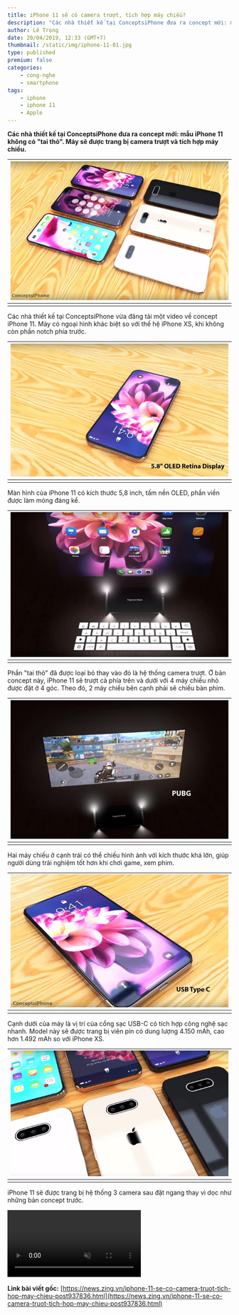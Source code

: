 ```yaml
---
title: iPhone 11 sẽ có camera trượt, tích hợp máy chiếu?
description: "Các nhà thiết kế tại ConceptsiPhone đưa ra concept mới: mẫu iPhone 11 không có \"tai thỏ\". Máy sẽ được trang bị camera trượt và tích hợp máy chiếu."
author: Lê Trọng
date: 20/04/2019, 12:33 (GMT+7)
thumbnail: /static/img/iphone-11-01.jpg
type: published
premium: false
categories:
    - cong-nghe
    - smartphone
tags:
    - iphone
    - iphone 11
    - Apple
---
```


**Các nhà thiết kế tại ConceptsiPhone đưa ra concept mới: mẫu iPhone 11 không có "tai thỏ". Máy sẽ được trang bị camera trượt và tích hợp máy chiếu.**

|![](/static/img/iphone-11-02.jpg)|
|:--:|
||

Các nhà thiết kế tại ConceptsiPhone vừa đăng tải một video về concept iPhone 11. Máy có ngoại hình khác biệt so với thế hệ iPhone XS, khi không còn phần notch phía trước.

|![](/static/img/iphone-11-03.jpg)|
|:--:|
||

Màn hình của iPhone 11 có kích thước 5,8 inch, tấm nền OLED, phần viền được làm mỏng đáng kể.

|![](/static/img/iphone-11-04.jpg)|
|:--:|
||

Phần "tai thỏ" đã được loại bỏ thay vào đó là hệ thống camera trượt. Ở bản concept này, iPhone 11 sẽ trượt cả phía trên và dưới với 4 máy chiếu nhỏ được đặt ở 4 góc. Theo đó, 2 máy chiếu bên cạnh phải sẽ chiếu bàn phím.

|![](/static/img/iphone-11-05.jpg)|
|:--:|
||

Hai máy chiếu ở cạnh trái có thể chiếu hình ảnh với kích thước khá lớn, giúp người dùng trải nghiệm tốt hơn khi chơi game, xem phim.

|![](/static/img/iphone-11-06.jpg)|
|:--:|
||

Cạnh dưới của máy là vị trí của cổng sạc USB-C có tích hợp công nghệ sạc nhanh. Model này sẽ được trang bị viên pin có dung lượng 4.150 mAh, cao hơn 1.492 mAh so với iPhone XS.

|![](/static/img/iphone-11-01.jpg)|
|:--:|
||

iPhone 11 sẽ được trang bị hệ thống 3 camera sau đặt ngang thay vì dọc như những bản concept trước.

<video controls muted src="/static/video/iPhone_11_Concept.mp4"></video>

**Link bài viết gốc:** [https://news.zing.vn/iphone-11-se-co-camera-truot-tich-hop-may-chieu-post937836.html](https://news.zing.vn/iphone-11-se-co-camera-truot-tich-hop-may-chieu-post937836.html)